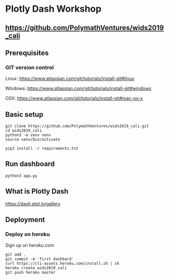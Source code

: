 # Plotly Dash Workshop
## https://github.com/PolymathVentures/wids2019_cali

## Prerequisites

### GIT version control

Linux: https://www.atlassian.com/git/tutorials/install-git#linux

Windows: https://www.atlassian.com/git/tutorials/install-git#windows

OSX: https://www.atlassian.com/git/tutorials/install-git#mac-os-x


## Basic setup

```
git clone https://github.com/PolymathVentures/wids2019_cali.git
cd wids2019_cali
python3 -m venv venv
source venv/bin/activate

pip3 install -r requirements.txt
```

## Run dashboard

```
python3 app.py
```

## What is Plotly Dash

https://dash.plot.ly/gallery

## Deployment


### Deploy on heroku

Sign up on heroku.com

```
git add .
git commit -m 'first dashbard'
curl https://cli-assets.heroku.com/install.sh | sh
heroku create wids2019_cali
git push heroku master
```




